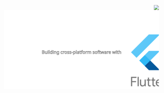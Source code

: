 <img align=right src="https://visitor-badge.laobi.icu/badge?page_id=martin-bertele.martin-bertele&format=true" />

<img align=center src="https://raw.githubusercontent.com/martin-bertele/martin-bertele/main/assets/cross_platform_with_flutter.svg"/>
